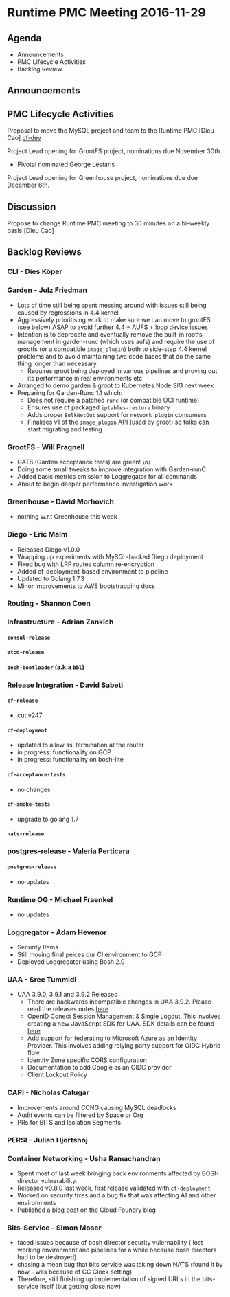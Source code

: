 # Runtime PMC Meeting 2016-11-29

## Agenda

* Announcements
* PMC Lifecycle Activities
* Backlog Review

## Announcements


## PMC Lifecycle Activities
Proposal to move the MySQL project and team to the Runtime PMC [Dieu Cao] [cf-dev](https://lists.cloudfoundry.org/archives/list/cf-dev@lists.cloudfoundry.org/message/VHNO2IC45WEAWO6AWV6FDTZOEL62MISF/)

Project Lead opening for GrootFS project, nominations due November 30th.
- Pivotal nominated George Lestaris

Project Lead opening for Greenhouse project, nominations due due December 6th.

## Discussion
Propose to change Runtime PMC meeting to 30 minutes on a bi-weekly basis [Dieu Cao]


## Backlog Reviews

### CLI - Dies Köper

### Garden - Julz Friedman

 - Lots of time still being spent messing around with issues still being caused by regressions in 4.4 kernel
 - Aggressively prioritising work to make sure we can move to grootFS (see below) ASAP to avoid further 4.4 + AUFS + loop device issues
 - Intention is to deprecate and eventually remove the built-in rootfs management in garden-runc (which uses aufs) and require the use of grootfs (or a compatible `image_plugin`) both to side-step 4.4 kernel problems and to avoid maintaining two code bases that do the same thing longer than necessary
    - Requires groot being deployed in various pipelines and proving out its performance in real environments etc
 - Arranged to demo garden & groot to Kubernetes Node SIG next week
 - Preparing for Garden-Runc 1.1 which:
    - Does not require a patched `runc` (or compatible OCI runtime)
    - Ensures use of packaged `iptables-restore` binary
    - Adds proper `BulkNetOut` support for `network_plugin` consumers
    - Finalises v1 of the `image_plugin` API (used by groot) so folks can start migrating and testing

### GrootFS - Will Pragnell

- GATS (Garden acceptance tests) are green! \o/
- Doing some small tweaks to improve integration with Garden-runC
- Added basic metrics emission to Loggregator for all commands
- About to begin deeper performance investigation work

### Greenhouse - David Morhovich
- nothing w.r.t Greenhouse this week

### Diego - Eric Malm

- Released Diego v1.0.0
- Wrapping up experiments with MySQL-backed Diego deployment
- Fixed bug with LRP routes column re-encryption
- Added cf-deployment-based environment to pipeline
- Updated to Golang 1.7.3
- Minor improvements to AWS bootstrapping docs


### Routing - Shannon Coen

### Infrastructure - Adrian Zankich

#### `consul-release`

#### `etcd-release`

#### `bosh-bootloader` (a.k.a `bbl`)

### Release Integration - David Sabeti

#### `cf-release`
- cut v247

#### `cf-deployment`
- updated to allow ssl termination at the router
- in progress: functionality on GCP
- in progress: functionality on bosh-lite

#### `cf-acceptance-tests`
- no changes

#### `cf-smoke-tests`
- upgrade to golang 1.7

#### `nats-release`

### postgres-release - Valeria Perticara

#### `postgres-release`

- no updates

### Runtime OG - Michael Fraenkel
- no updates

### Loggregator - Adam Hevenor
- Security Items
- Still moving final peices our CI environment to GCP
- Deployed Loggregator using Bosh 2.0


### UAA - Sree Tummidi

- UAA 3.9.0, 3.9.1 and 3.9.2 Released 
  - There are backwards incompatible changes in UAA 3.9.2. Please read the releases notes [here](http://bosh.io/releases/github.com/cloudfoundry/uaa-release?version=23)
  - OpenID Conect Session Management & Single Logout. This involves creating a new JavaScript SDK for UAA. SDK details can be found [here](https://github.com/cloudfoundry/uaa-singular)
  - Add support for federating to Microsoft Azure as an Identity Provider. This involves adding relying party support for OIDC Hybrid flow
  - Identity Zone specific CORS configuration
  - Documentation to add Google as an OIDC provider
  - Client Lockout Policy

### CAPI - Nicholas Calugar
- Improvements around CCNG causing MySQL deadlocks
- Audit events can be filtered by Space or Org
- PRs for BITS and Isolation Segments

### PERSI - Julian Hjortshoj

### Container Networking - Usha Ramachandran
- Spent most of last week bringing back environments affected by BOSH director vulnerability. 
- Released v0.8.0 last week, first release validated with `cf-deployment`
- Worked on security fixes and a bug fix that was affecting A1 and other environments
- Published a [blog post](https://www.cloudfoundry.org/meet-new-container-networking-stack-cloud-foundry/) on the Cloud Foundry blog

### Bits-Service - Simon Moser

- faced issues because of bosh director security vulernability ( lost working environment and pipelines for a while because bosh directors had to be destroyed) 
- chasing a mean bug that bits service was taking down NATS (found it by now - was because of CC Clock setting) 
- Therefore, still finishing up implementation of signed URLs in the bits-service itself (but getting close now)

